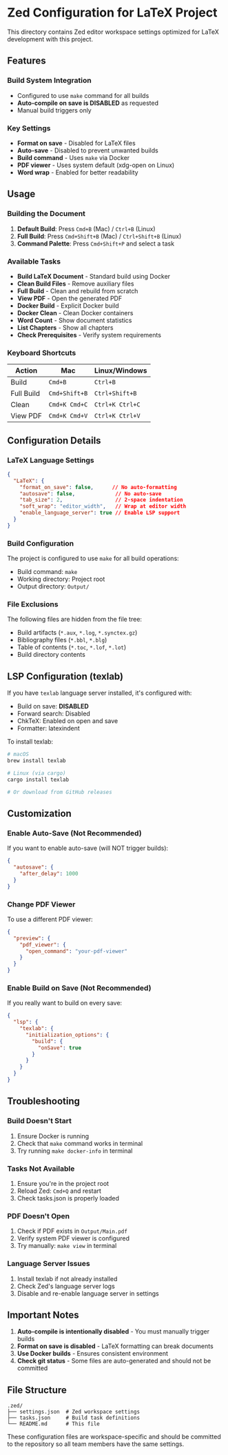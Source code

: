 # Zed Configuration for LaTeX Project

This directory contains Zed editor workspace settings optimized for LaTeX development with this project.

## Features

### Build System Integration
- Configured to use `make` command for all builds
- **Auto-compile on save is DISABLED** as requested
- Manual build triggers only

### Key Settings
- **Format on save** - Disabled for LaTeX files
- **Auto-save** - Disabled to prevent unwanted builds
- **Build command** - Uses `make` via Docker
- **PDF viewer** - Uses system default (xdg-open on Linux)
- **Word wrap** - Enabled for better readability

## Usage

### Building the Document
1. **Default Build**: Press `Cmd+B` (Mac) / `Ctrl+B` (Linux)
2. **Full Build**: Press `Cmd+Shift+B` (Mac) / `Ctrl+Shift+B` (Linux)
3. **Command Palette**: Press `Cmd+Shift+P` and select a task

### Available Tasks
- **Build LaTeX Document** - Standard build using Docker
- **Clean Build Files** - Remove auxiliary files
- **Full Build** - Clean and rebuild from scratch
- **View PDF** - Open the generated PDF
- **Docker Build** - Explicit Docker build
- **Docker Clean** - Clean Docker containers
- **Word Count** - Show document statistics
- **List Chapters** - Show all chapters
- **Check Prerequisites** - Verify system requirements

### Keyboard Shortcuts
| Action | Mac | Linux/Windows |
|--------|-----|---------------|
| Build | `Cmd+B` | `Ctrl+B` |
| Full Build | `Cmd+Shift+B` | `Ctrl+Shift+B` |
| Clean | `Cmd+K Cmd+C` | `Ctrl+K Ctrl+C` |
| View PDF | `Cmd+K Cmd+V` | `Ctrl+K Ctrl+V` |

## Configuration Details

### LaTeX Language Settings
```json
{
  "LaTeX": {
    "format_on_save": false,      // No auto-formatting
    "autosave": false,             // No auto-save
    "tab_size": 2,                 // 2-space indentation
    "soft_wrap": "editor_width",   // Wrap at editor width
    "enable_language_server": true // Enable LSP support
  }
}
```

### Build Configuration
The project is configured to use `make` for all build operations:
- Build command: `make`
- Working directory: Project root
- Output directory: `Output/`

### File Exclusions
The following files are hidden from the file tree:
- Build artifacts (`*.aux`, `*.log`, `*.synctex.gz`)
- Bibliography files (`*.bbl`, `*.blg`)
- Table of contents (`*.toc`, `*.lof`, `*.lot`)
- Build directory contents

## LSP Configuration (texlab)

If you have `texlab` language server installed, it's configured with:
- Build on save: **DISABLED**
- Forward search: Disabled
- ChkTeX: Enabled on open and save
- Formatter: latexindent

To install texlab:
```bash
# macOS
brew install texlab

# Linux (via cargo)
cargo install texlab

# Or download from GitHub releases
```

## Customization

### Enable Auto-Save (Not Recommended)
If you want to enable auto-save (will NOT trigger builds):
```json
{
  "autosave": {
    "after_delay": 1000
  }
}
```

### Change PDF Viewer
To use a different PDF viewer:
```json
{
  "preview": {
    "pdf_viewer": {
      "open_command": "your-pdf-viewer"
    }
  }
}
```

### Enable Build on Save (Not Recommended)
If you really want to build on every save:
```json
{
  "lsp": {
    "texlab": {
      "initialization_options": {
        "build": {
          "onSave": true
        }
      }
    }
  }
}
```

## Troubleshooting

### Build Doesn't Start
1. Ensure Docker is running
2. Check that `make` command works in terminal
3. Try running `make docker-info` in terminal

### Tasks Not Available
1. Ensure you're in the project root
2. Reload Zed: `Cmd+Q` and restart
3. Check tasks.json is properly loaded

### PDF Doesn't Open
1. Check if PDF exists in `Output/Main.pdf`
2. Verify system PDF viewer is configured
3. Try manually: `make view` in terminal

### Language Server Issues
1. Install texlab if not already installed
2. Check Zed's language server logs
3. Disable and re-enable language server in settings

## Important Notes

1. **Auto-compile is intentionally disabled** - You must manually trigger builds
2. **Format on save is disabled** - LaTeX formatting can break documents
3. **Use Docker builds** - Ensures consistent environment
4. **Check git status** - Some files are auto-generated and should not be committed

## File Structure
```
.zed/
├── settings.json  # Zed workspace settings
├── tasks.json     # Build task definitions
└── README.md      # This file
```

These configuration files are workspace-specific and should be committed to the repository so all team members have the same settings.